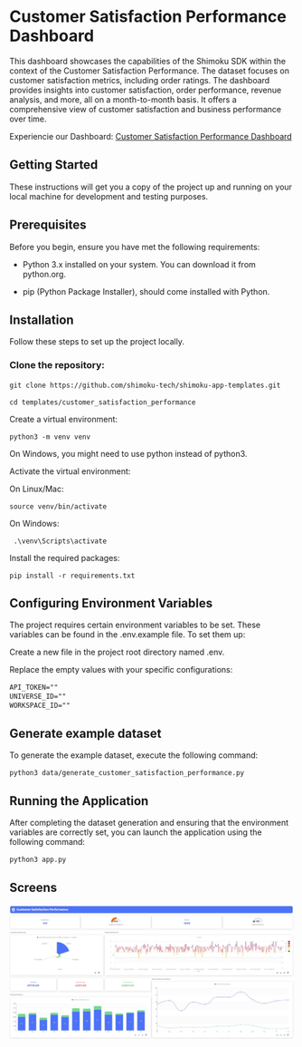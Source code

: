 # Customer Satisfaction Performance Dashboard

This dashboard showcases the capabilities of the Shimoku SDK within the context of the Customer Satisfaction Performance. The dataset focuses on customer satisfaction metrics, including order ratings. The dashboard provides insights into customer satisfaction, order performance, revenue analysis, and more, all on a month-to-month basis. It offers a comprehensive view of customer satisfaction and business performance over time.

Experiencie our Dashboard: [Customer Satisfaction Performance Dashboard](https://shimoku.io/07c15316-4817-4ec4-aa6f-6fe0446b6efc/customer-satisfaction-performance?shared=true&token=c90443cf-c510-11ee-8fa6-f4c88a8a3fad) 

## Getting Started

These instructions will get you a copy of the project up and running on your local machine for development and testing purposes.

## Prerequisites

Before you begin, ensure you have met the following requirements:

- Python 3.x installed on your system. You can download it from python.org.

- pip (Python Package Installer), should come installed with Python.

## Installation

Follow these steps to set up the project locally.

### Clone the repository:

```
git clone https://github.com/shimoku-tech/shimoku-app-templates.git
```

```
cd templates/customer_satisfaction_performance
```

Create a virtual environment:

```
python3 -m venv venv
```
  
On Windows, you might need to use python instead of python3.

Activate the virtual environment: 

On Linux/Mac:

```
source venv/bin/activate
```
  
On Windows:
```
 .\venv\Scripts\activate
```

Install the required packages:

```
pip install -r requirements.txt
```
  

## Configuring Environment Variables

The project requires certain environment variables to be set. These variables can be found in the .env.example file. To set them up:

Create a new file in the project root directory named .env.

Replace the empty values with your specific configurations:
```
API_TOKEN=""
UNIVERSE_ID=""
WORKSPACE_ID=""
```

## Generate example dataset

To generate the example dataset, execute the following command:

```
python3 data/generate_customer_satisfaction_performance.py
```

## Running the Application

After completing the dataset generation and ensuring that the environment variables are correctly set, you can launch the application using the following command:

```
python3 app.py
```

## Screens

<p align="center">
  <img src="img/screen.JPG">
</p>
